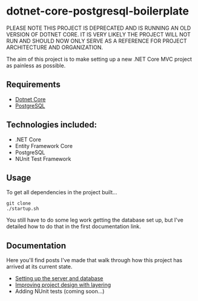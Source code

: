 # dotnet-core-postgresql-boilerplate

PLEASE NOTE THIS PROJECT IS DEPRECATED AND IS RUNNING AN OLD VERSION OF DOTNET CORE. IT IS VERY LIKELY THE PROJECT WILL NOT RUN AND SHOULD NOW ONLY SERVE AS A REFERENCE FOR PROJECT ARCHITECTURE AND ORGANIZATION.

The aim of this project is to make setting up a new .NET Core MVC project as painless as possible.

## Requirements
* [Dotnet Core](https://www.microsoft.com/net/core)
* [PostgreSQL](https://www.postgresql.org/download/linux/ubuntu/)

## Technologies included:
* .NET Core
* Entity Framework Core
* PostgreSQL
* NUnit Test Framework

## Usage
To get all dependencies in the project built...
~~~~
git clone
./startup.sh
~~~~
You still have to do some leg work getting the database set up, but I've detailed how to do that in the first documentation link.  

## Documentation
Here you'll find posts I've made that walk through how this project has arrived at its current state.  

* [Setting up the server and database](https://medium.com/@mikezrimsek/setting-up-a-net-core-server-with-entity-framework-core-using-a-postgresql-database-242438f7d9c3)
* [Improving project design with layering](https://medium.com/@mikezrimsek/using-layering-to-improve-your-projects-underlying-design-b3c596f8f349)
* Adding NUnit tests (coming soon...)
